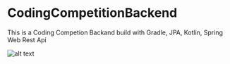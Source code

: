 # CodingCompetitionBackend

This is a Coding Competion Backand build with Gradle, JPA, Kotlin, Spring Web Rest Api

![alt text](https://github.com/[username]/[reponame]/blob/[branch]/image.jpg?raw=true)
